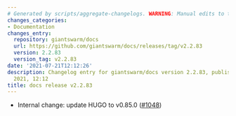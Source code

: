 ```yaml
---
# Generated by scripts/aggregate-changelogs. WARNING: Manual edits to this files will be overwritten.
changes_categories:
- Documentation
changes_entry:
  repository: giantswarm/docs
  url: https://github.com/giantswarm/docs/releases/tag/v2.2.83
  version: 2.2.83
  version_tag: v2.2.83
date: '2021-07-21T12:12:26'
description: Changelog entry for giantswarm/docs version 2.2.83, published on 21 July
  2021, 12:12
title: docs release v2.2.83
---
```


- Internal change: update HUGO to v0.85.0 ([#1048](https://github.com/giantswarm/docs/pull/1048))
